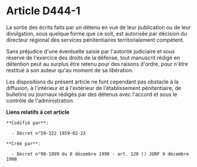 # Article D444-1

La sortie des écrits faits par un détenu en vue de leur publication ou de leur divulgation, sous quelque forme que ce soit,
est autorisée par décision du directeur régional des services pénitentiaires territorialement compétent.

Sans préjudice d'une éventuelle saisie par l'autorité judiciaire et sous réserve de l'exercice des droits de la défense, tout
manuscrit rédigé en détention peut au surplus être retenu pour des raisons d'ordre, pour n'être restitué à son auteur qu'au
moment de sa libération.

Les dispositions du présent article ne font cependant pas obstacle à la diffusion, à l'intérieur et à l'extérieur de
l'établissement pénitentiaire, de bulletins ou journaux rédigés par des détenus avec l'accord et sous le contrôle de
l'administration.

**Liens relatifs à cet article**

	**Codifié par**:

	  - Décret n°59-322 1959-02-23

	**Créé par**:

	  - Décret n°98-1099 du 8 décembre 1998 - art. 120 () JORF 9 décembre 1998
